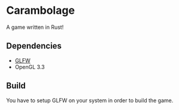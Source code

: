 # Carambolage
A game written in Rust!

## Dependencies
- [GLFW](https://github.com/PistonDevelopers/glfw-rs)
- OpenGL 3.3

## Build
You have to setup GLFW on your system in order to build the game.